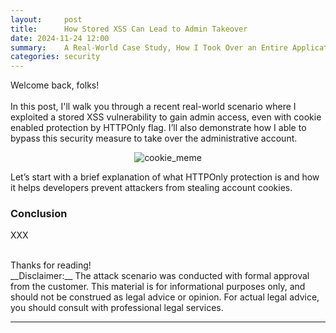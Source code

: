 ```yaml
---
layout:     post
title:      How Stored XSS Can Lead to Admin Takeover
date: 2024-11-24 12:00
summary:    A Real-World Case Study, How I Took Over an Entire Application Using a Classic XSS Vulnerability
categories: security
---
```


Welcome back, folks!
<br /><br />
In this post, I'll walk you through a recent real-world scenario where I exploited a stored XSS vulnerability to gain admin access, even with cookie enabled 
protection by HTTPOnly flag. I’ll also demonstrate how I able to bypass this security measure to take over the administrative account.

<p align="center">
  <img src="{{ site.url }}/images/cookie_meme.jfif" alt="cookie_meme" />
</p>

Let’s start with a brief explanation of what HTTPOnly protection is and how it helps developers prevent attackers from stealing account cookies.

### Conclusion

XXX

<br />
Thanks for reading!

<br />
__Disclaimer:__ The attack scenario was conducted with formal approval from the customer. This material is for informational purposes only, and should not be construed as legal advice or opinion. For actual legal advice, you should consult with professional legal services.

---

[^1]: [PlantUML Online Editor](https://www.plantuml.com/)
[^2]: [Online PHP Unserializer](https://www.unserialize.com/)